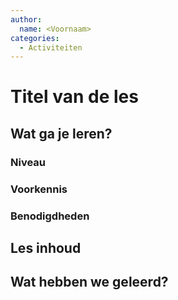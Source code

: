 ```yaml
---
author:
  name: <Voornaam>
categories:
  - Activiteiten
---
```


# Titel van de les

<!-- vul hier de curusnaam in -->

## Wat ga je leren?

<!-- voer hier een beschrijving in van wat er in deze cursus wordt geleerd -->

### Niveau

<!-- voer hier niveau in: beginner, gemiddeld, gevordend, expert -->

### Voorkennis

<!-- voer hier de benodigde voorkennis in voordat we kunnen beginnen met de cursus-->

### Benodigdheden

<!-- voer hier in wat er nodig is voordat we kunnen beginnen met -->

## Les inhoud

<!-- Vul hier de les in, gebruik hoofdstukken -->

## Wat hebben we geleerd?

<!-- vul hier nog een keer een beknopte beschrijving in van wat we hebben geleerd in deze cursus -->
